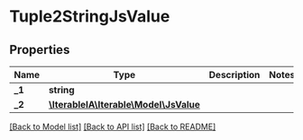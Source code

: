 # Tuple2StringJsValue

## Properties
Name | Type | Description | Notes
------------ | ------------- | ------------- | -------------
**_1** | **string** |  | 
**_2** | [**\IterableIA\Iterable\Model\JsValue**](JsValue.md) |  | 

[[Back to Model list]](../../README.md#documentation-for-models) [[Back to API list]](../../README.md#documentation-for-api-endpoints) [[Back to README]](../../README.md)


